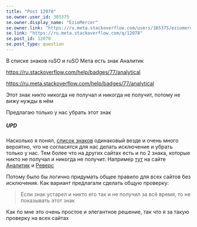 ```yaml
---
title: "Post 12078"
se.owner.user_id: 385375
se.owner.display_name: "EzioMercer"
se.owner.link: "https://ru.meta.stackoverflow.com/users/385375/eziomercer"
se.link: "https://ru.meta.stackoverflow.com/q/12078"
se.post_id: 12078
se.post_type: question
---
```

<p>В списке знаков ruSO и ruSO Мета есть знак Аналитик</p>
<p><a href="https://ru.stackoverflow.com/help/badges/77/analytical">https://ru.stackoverflow.com/help/badges/77/analytical</a></p>
<p><a href="https://ru.meta.stackoverflow.com/help/badges/77/analytical">https://ru.meta.stackoverflow.com/help/badges/77/analytical</a></p>
<p>Этот знак никто никогда не получал и никогда не получит, потому не вижу нужды в нём</p>
<p>Предлагаю только у нас убрать этот знак</p>
<h5>UPD</h5>
<p>Насколько я понял, <a href="https://ru.meta.stackoverflow.com/help/badges">список знаков</a> одинаковый везде и очень много вероятно, что не согласятся для нас делать исключение и убрать только у нас. Тем более что на других сайтах есть и по 2 знака, которые никто не получал и никогда не получит. Например <a href="https://aviation.stackexchange.com">тут</a>  на сайте <a href="https://aviation.stackexchange.com/help/badges/77/analytical">Аналитик</a> и <a href="https://aviation.stackexchange.com/help/badges/57/reversal">Реверс</a></p>
<p>Потому было бы логично придумать общее правило для всех сайтов без исключения. Как вариант предлагали сделать общую проверку:</p>
<blockquote>
<p>Если знак устарел и никто его так и не получил за всё время, то не показывать этот знак</p>
</blockquote>
<p>Как по мне это очень простое и элегантное решение, так что я за такую проверку на всех сайтах</p>
